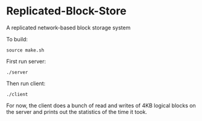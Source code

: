 # Replicated-Block-Store
A replicated network-based block storage system

To build:
```
source make.sh
```

First run server:
```
./server
```

Then run client:
```
./client
```

For now, the client does a bunch of read and writes of 4KB logical blocks on the server and prints out the statistics of the time it took.
